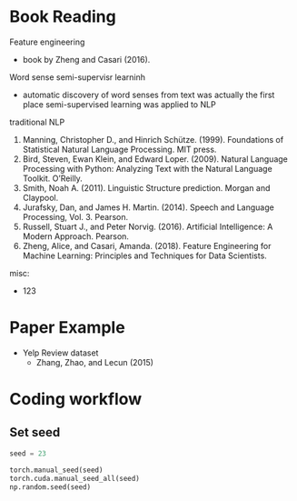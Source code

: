 # Book Reading

Feature engineering
- book by Zheng and Casari (2016).

Word sense semi-supervisr learninh
- automatic discovery of word
senses from text was actually the first place semi-supervised learning was
applied to NLP

traditional NLP
1. Manning, Christopher D., and Hinrich Schütze. (1999). Foundations of
Statistical Natural Language Processing. MIT press.
2. Bird, Steven, Ewan Klein, and Edward Loper. (2009). Natural
Language Processing with Python: Analyzing Text with the Natural
Language Toolkit. O’Reilly.
3. Smith, Noah A. (2011). Linguistic Structure prediction. Morgan and
Claypool.
4. Jurafsky, Dan, and James H. Martin. (2014). Speech and Language
Processing, Vol. 3. Pearson.
5. Russell, Stuart J., and Peter Norvig. (2016). Artificial Intelligence: A
Modern Approach. Pearson.
6. Zheng, Alice, and Casari, Amanda. (2018). Feature Engineering for
Machine Learning: Principles and Techniques for Data Scientists.

misc:
- 123

# Paper Example

- Yelp Review dataset
  - Zhang, Zhao, and Lecun (2015) 

# Coding workflow

## Set seed

```py
seed = 23

torch.manual_seed(seed)
torch.cuda.manual_seed_all(seed)
np.random.seed(seed)
```

